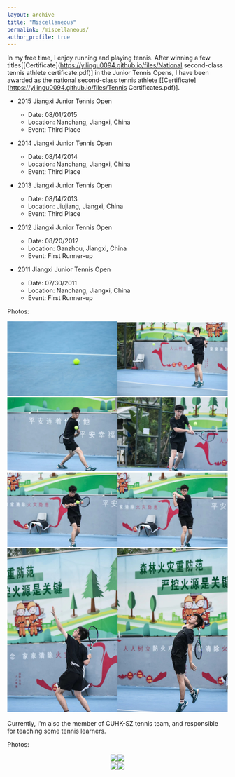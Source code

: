 ```yaml
---
layout: archive
title: "Miscellaneous"
permalink: /miscellaneous/
author_profile: true
---
```

In my free time, I enjoy running and playing tennis. After winning a few titles\[[Certificate](https://yilingu0094.github.io/files/National second-class tennis athlete certificate.pdf)\] in the Junior Tennis Opens, I have been awarded as the national second-class tennis athlete \[[Certificate](https://yilingu0094.github.io/files/Tennis Certificates.pdf)\].

+ 2015 Jiangxi Junior Tennis Open

  - Date: 08/01/2015
  - Location: Nanchang, Jiangxi, China
  - Event: Third Place

+ 2014 Jiangxi Junior Tennis Open

  - Date: 08/14/2014
  - Location: Nanchang, Jiangxi, China
  - Event: Third Place

+ 2013 Jiangxi Junior Tennis Open

  - Date: 08/14/2013
  - Location: Jiujiang, Jiangxi, China
  - Event: Third Place
  
+ 2012 Jiangxi Junior Tennis Open

  - Date: 08/20/2012
  - Location: Ganzhou, Jiangxi, China
  - Event: First Runner-up  

+ 2011 Jiangxi Junior Tennis Open

  - Date: 07/30/2011
  - Location: Nanchang, Jiangxi, China
  - Event: First Runner-up
  
Photos:

<div align=center>
<img src=" /images/29.jpg " width="50%"><img src=" /images/30.jpg " width="50%">
</div>

<div align=center>
<img src=" /images/31.jpg " width="50%"><img src=" /images/32.jpg " width="50%">
</div>

<div align=center>
<img src=" /images/33.jpg " width="50%"><img src=" /images/34.jpg " width="50%">
</div>

<div align=center>
<img src=" /images/35.jpg " width="50%"><img src=" /images/36.jpg " width="50%">
</div>

Currently, I'm also the member of CUHK-SZ tennis team, and responsible for teaching some tennis learners.

Photos:

<div align=center>
<img src=" /images/37.jpg " width="50%"><img src=" /images/38.jpg " width="50%">
</div>

<div align=center>
<img src=" /images/39.jpg " width="50%"><img src=" /images/40.jpg " width="50%">
</div>

